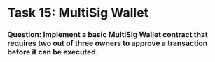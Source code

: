 # Task 15: MultiSig Wallet

### Question: Implement a basic MultiSig Wallet contract that requires two out of three owners to approve a transaction before it can be executed.